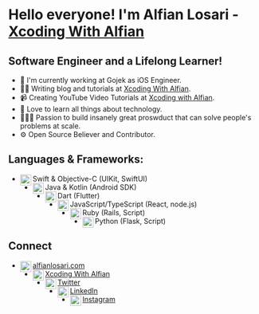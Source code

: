 
# Hello everyone! I'm Alfian Losari - [Xcoding With Alfian][website]

## Software Engineer and a Lifelong Learner!
- 📱 I'm currently working at Gojek as iOS Engineer.
- ✍🏻 Writing blog and tutorials at [Xcoding With Alfian][website].
- 📹 Creating YouTube Video Tutorials at [Xcoding with Alfian][youtube].
- 📖 Love to learn all things about technology.
- 👷🏻‍♂️ Passion to build insanely great proswduct that can solve people's problems at scale.
- ⚙ Open Source Believer and Contributor.

## Languages & Frameworks:
- Swift & Objective-C (UIKit, SwiftUI)<img align="left" alt="swift" width="22px" padding-right="8px" src="https://cdn.jsdelivr.net/npm/simple-icons@v3/icons/swift.svg"/>
- Java & Kotlin (Android SDK)<img align="left" alt="android" width="22px" padding-right="8px" src="https://cdn.jsdelivr.net/npm/simple-icons@v3/icons/android.svg"/>
- Dart (Flutter)<img align="left" alt="flutter" width="22px" padding-right="8px" src="https://cdn.jsdelivr.net/npm/simple-icons@v3/icons/flutter.svg"/>
- JavaScript/TypeScript (React, node.js) <img align="left" alt="javascript" width="22px" padding-right="8px" src="https://cdn.jsdelivr.net/npm/simple-icons@v3/icons/javascript.svg"/>
- Ruby (Rails, Script)<img align="left" alt="ruby" width="22px" padding-right="8px" src="https://cdn.jsdelivr.net/npm/simple-icons@v3/icons/ruby.svg"/>
- Python (Flask, Script)<img align="left" alt="python" width="22px" padding-right="8px" src="https://cdn.jsdelivr.net/npm/simple-icons@v3/icons/python.svg"/>

## Connect
- [alfianlosari.com<img align="left" alt="alfianlosari | Website" width="22px" src="https://imagizer.imageshack.com/v2/100x75q90/924/hXegXC.png"/>][website]
- [Xcoding With Alfian<img align="left" alt="xcodingwithalfian | YouTube" width="22px" src="https://cdn.jsdelivr.net/npm/simple-icons@v3/icons/youtube.svg"/>][youtube] 
- [Twitter<img align="left" alt="xcodingwithalfian | Twitter" width="22px" src="https://cdn.jsdelivr.net/npm/simple-icons@v3/icons/twitter.svg"/>][twitter] 
- [LinkedIn<img align="left" alt="xcodingwithalfian | LinkedIn" width="22px" src="https://cdn.jsdelivr.net/npm/simple-icons@v3/icons/linkedin.svg"/>][linkedin] 
- [Instagram<img align="left" alt="xcodingwithalfian | Instagram" width="22px" src="https://cdn.jsdelivr.net/npm/simple-icons@v3/icons/instagram.svg"/>][Instagram] 


[website]: https://alfianlosari.com
[youtube]: https://youtube.com/c/XcodingwithAlfian
[twitter]: https://twitter.com/alfianlosari
[linkedin]: https://linkedin.com/in/alfianlosari
[instagram]: https://instagram.com/alfianlosari
